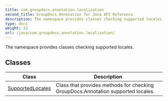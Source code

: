```yaml
---
title: com.groupdocs.annotation.localization
second_title: GroupDocs.Annotation for Java API Reference
description: The namespace provides classes checking supported locales.
type: docs
weight: 13
url: /java/com.groupdocs.annotation.localization/
---
```


The namespace provides classes checking supported locales.


## Classes

| Class | Description |
| --- | --- |
| [SupportedLocales](../com.groupdocs.annotation.localization/supportedlocales) | Class that provides methods for checking GroupDocs.Annotation supported locales. |
